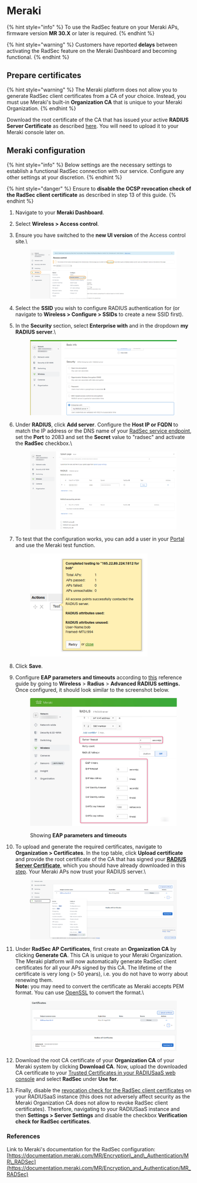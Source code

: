 # Meraki



{% hint style="info" %}
To use the RadSec feature on your Meraki APs, firmware version **MR 30.X** or later is required.
{% endhint %}

{% hint style="warning" %}
Customers have reported **delays** between activating the RadSec feature on the Meraki Dashboard and becoming functional.
{% endhint %}

## Prepare certificates

{% hint style="warning" %}
The Meraki platform does not allow you to generate RadSec client certificates from a CA of your choice. Instead, you must use Meraki's built-in **Organization CA** that is unique to your Meraki Organization.
{% endhint %}

Download the root certificate of the CA that has issued your active **RADIUS Server Certificate** as described [here](../../../admin-portal/settings/settings-server.md#download). You will need to upload it to your Meraki console later on.

## Meraki configuration

{% hint style="info" %}
Below settings are the necessary settings to establish a functional RadSec connection with our service. Configure any other settings at your discretion.
{% endhint %}

{% hint style="danger" %}
Ensure to **disable the OCSP revocation check of the RadSec client certificate** as described in step 13 of this guide.
{% endhint %}

1. Navigate to your **Meraki Dashboard**.
2. Select **Wireless > Access control**.
3.  Ensure you have switched to the **new UI version** of the Access control site.\


    <figure><img src="../../../../.gitbook/assets/Bild-1-Edited (2).png" alt=""><figcaption></figcaption></figure>
4. Select the **SSID** you wish to configure RADIUS authentication for (or navigate to **Wireless > Configure > SSIDs** to create a new SSID first).
5.  In the **Security** section, select **Enterprise with** and in the dropdown **my RADIUS server**.\


    <figure><img src="../../../../.gitbook/assets/Bild-2-Edited.png" alt=""><figcaption></figcaption></figure>
6.  Under **RADIUS**, click **Add server**. Configure the **Host IP or FQDN** to match the IP address or the DNS name of your [RadSec service endpoint](../../../admin-portal/settings/settings-server.md#properties), set the **Port** to 2083 and  set the **Secret** value to "radsec" and activate the **RadSec** checkbox.\


    <figure><img src="../../../../.gitbook/assets/Bild-3-Edited.png" alt=""><figcaption></figcaption></figure>
7.  To test that the configuration works, you can add a user in your [Portal ](../../../admin-portal/users.md#add-a-new-user)and use the Meraki test function.



    <figure><img src="../../../.gitbook/assets/image.png" alt="" width="320"><figcaption></figcaption></figure>
8. Click **Save**.
9.  Configure **EAP parameters and timeouts** according to [this](../../../other/faqs/general.md#timers-and-timeouts) reference guide by going to **Wireless** > **Radius** > **Advanced RADIUS settings.** Once configured, it should look similar to the screenshot below.&#x20;

    <figure><img src="../../../../.gitbook/assets/image (388).png" alt=""><figcaption><p>Showing <strong>EAP parameters and timeouts</strong></p></figcaption></figure>
10. To upload and generate the required certificates, navigate to **Organization > Certificates**. In the top table, click **Upload certificate** and provide the root certificate of the CA that has signed your [**RADIUS Server Certificate**](../../../admin-portal/settings/settings-server.md#server-certificates), which you should have already downloaded in this [step](meraki.md#prepare-certificates). Your Meraki APs now trust your RADIUS server.\


    <figure><img src="../../../../.gitbook/assets/Bild-4-Edited.png" alt=""><figcaption></figcaption></figure>
11. Under **RadSec AP Certificates**, first create an **Organization CA** by clicking **Generate CA**. This CA is unique to your Meraki Organization.\
    The Meraki platform will now automatically generate RadSec client certificates for all your APs signed by this CA. The lifetime of the certificate is very long (> 50 years), i.e. you do not have to worry about renewing them.\
    **Note:** you may need to convert the certificate as Meraki accepts PEM format. You can use [OpenSSL](https://docs.openssl.org/3.0/man1/openssl-x509/) to convert the format.\


    <figure><img src="../../../.gitbook/assets/image (25).png" alt=""><figcaption></figcaption></figure>
12. Download the root CA certificate of your **Organization CA** of your Meraki system by clicking **Download CA**. Now, upload the downloaded CA certificate to your [Trusted Certificates in your RADIUSaaS web console](../../../admin-portal/settings/trusted-roots.md#add) and select **RadSec** under **Use for**.
13. Finally, disable the [revocation check for the RadSec client certificates](../../../admin-portal/settings/settings-server.md#verification-check-for-radsec-certificates) on your RADIUSaaS instance (this does not adversely affect security as the Meraki Organization CA does not allow to revoke RadSec client certificates). Therefore, navigating to your RADIUSaaS instance and then **Settings > Server Settings** and disable the checkbox **Verification check for RadSec certificates**.

### References

Link to Meraki's documentation for the RadSec configuration: [https://documentation.meraki.com/MR/Encryption\_and\_Authentication/MR\_RADSec](https://documentation.meraki.com/MR/Encryption_and_Authentication/MR_RADSec)
